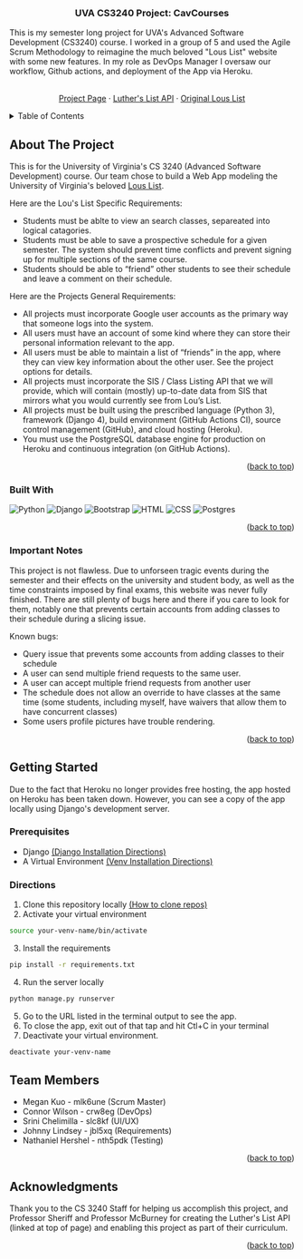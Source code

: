 <a name="readme-top"></a>
<!--
Citation for this README:
https://github.com/othneildrew/Best-README-Template#readme
-->

<!-- PROJECT LOGO -->
<br />
<div align="center">
  <h3 align="center">UVA CS3240 Project: CavCourses</h3>

  <p align="left">
    This is my semester long project for UVA's Advanced Software Development (CS3240) course. I worked in a group of 5 and used the Agile Scrum Methodology to reimagine the much beloved "Lous List" website with some new features. In my role as DevOps Manager I oversaw our workflow, Github actions, and deployment of the App via Heroku.
    <br />
</div>
<div align="center">
    <br />
    <a href="https://f22.cs3240.org/project.html">Project Page</a>
    ·
    <a href="https://f22.cs3240.org/lutherslist.html">Luther's List API</a>
    ·
    <a href="https://louslist.org/">Original Lous List</a>
  </p>
</div>



<!-- TABLE OF CONTENTS -->
<details>
  <summary>Table of Contents</summary>
  <ol>
    <li>
      <a href="#about-the-project">About The Project</a>
      <ul>
        <li><a href="#built-with">Built With</a></li>
      </ul>
      <ul>
        <li><a href="#important-notes">Important Notes</a></li>
      </ul>
    </li>
    <li>
      <a href="#getting-started">Getting Started</a>
      <ul>
        <li><a href="#prerequisites">Prerequisites</a></li>
      </ul>
    </li>
    <li><a href="#team-members">Team Members</a></li>
    <li><a href="#acknowledgments">Acknowledgments</a></li>
  </ol>
</details>



<!-- ABOUT THE PROJECT -->
## About The Project

This is for the University of Virginia's CS 3240 (Advanced Software Development) course. Our team chose to build a Web App modeling the University of Virginia's beloved <a href="https://louslist.org/">Lous List</a>.

Here are the Lou's List Specific Requirements:
* Students must be ablte to view an search classes, separeated into logical catagories.
* Students must be able to save a prospective schedule for a given semester. The system should prevent time conflicts and prevent signing up for multiple sections of the same course.
* Students should be able to “friend” other students to see their schedule and leave a comment on their schedule.

Here are the Projects General Requirements:
* All projects must incorporate Google user accounts as the primary way that someone logs into the system.
* All users must have an account of some kind where they can store their personal information relevant to the app.
* All users must be able to maintain a list of “friends” in the app, where they can view key information about the other user. See the project options for details.
* All projects must incorporate the SIS / Class Listing API that we will provide, which will contain (mostly) up-to-date data from SIS that mirrors what you would currently see from Lou’s List.
* All projects must be built using the prescribed language (Python 3), framework (Django 4), build environment (GitHub Actions CI), source control management (GitHub), and cloud hosting (Heroku).
* You must use the PostgreSQL database engine for production on Heroku and continuous integration (on GitHub Actions).

<p align="right">(<a href="#readme-top">back to top</a>)</p>

### Built With

![Python](https://img.shields.io/badge/python-3670A0?style=for-the-badge&logo=python&logoColor=ffdd54)
![Django](https://img.shields.io/badge/django-%23092E20.svg?style=for-the-badge&logo=django&logoColor=white)
![Bootstrap](https://img.shields.io/badge/bootstrap-%23563D7C.svg?style=for-the-badge&logo=bootstrap&logoColor=white)
![HTML](https://img.shields.io/badge/html5-%23E34F26.svg?style=for-the-badge&logo=html5&logoColor=white)
![CSS](https://img.shields.io/badge/css-%231572B6.svg?style=for-the-badge&logo=css3&logoColor=white)
![Postgres](https://img.shields.io/badge/postgres-%23316192.svg?style=for-the-badge&logo=postgresql&logoColor=white)

<p align="right">(<a href="#readme-top">back to top</a>)</p>

### Important Notes

This project is not flawless. Due to unforseen tragic events during the semester and their effects on the university and student body, as well as the time constraints imposed by final exams, this website was never fully finished. There are still plenty of bugs here and there if you care to look for them, notably one that prevents certain accounts from adding classes to their schedule during a slicing issue.

Known bugs:
* Query issue that prevents some accounts from adding classes to their schedule
* A user can send multiple friend requests to the same user.
* A user can accept multiple friend requests from another user
* The schedule does not allow an override to have classes at the same time (some students, including myself, have waivers that allow them to have concurrent classes)
* Some users profile pictures have trouble rendering.

<p align="right">(<a href="#readme-top">back to top</a>)</p>

<!-- GETTING STARTED -->
## Getting Started

Due to the fact that Heroku no longer provides free hosting, the app hosted on Heroku has been taken down. However, you can see a copy of the app locally using Django's development server.

### Prerequisites

* Django <a href="https://docs.djangoproject.com/en/4.1/topics/install/"> (Django Installation Directions) </a>
* A Virtual Environment <a href="https://www.javatpoint.com/django-virtual-environment-setup"> (Venv Installation Directions) </a>

### Directions

1. Clone this repository locally <a href="https://www.google.com/url?sa=t&rct=j&q=&esrc=s&source=web&cd=&cad=rja&uact=8&ved=2ahUKEwjqrIGs-_n7AhUdGVkFHfBFAEEQFnoECBAQAQ&url=https%3A%2F%2Fdocs.github.com%2Fen%2Frepositories%2Fcreating-and-managing-repositories%2Fcloning-a-repository&usg=AOvVaw1A0BC2W4ipC0YHVzLxQPgS"> (How to clone repos) </a>
2. Activate your virtual environment
```bash
source your-venv-name/bin/activate
```
3. Install the requirements
```bash
pip install -r requirements.txt
```
4. Run the server locally
```bash
python manage.py runserver
```
5. Go to the URL listed in the terminal output to see the app.
6. To close the app, exit out of that tap and hit Ctl+C in your terminal
7. Deactivate your virtual environment.
```bash
deactivate your-venv-name
```

<!-- CONTACT -->
## Team Members

* Megan Kuo           - mlk6une (Scrum Master)
* Connor Wilson       - crw8eg  (DevOps)
* Srini Chelimilla    - slc8kf  (UI/UX)
* Johnny Lindsey      - jbl5xq  (Requirements)
* Nathaniel Hershel   - nth5pdk (Testing)

<p align="right">(<a href="#readme-top">back to top</a>)</p>


<!-- ACKNOWLEDGMENTS -->
## Acknowledgments

Thank you to the CS 3240 Staff for helping us accomplish this project, and Professor Sheriff and Professor McBurney for creating the Luther's List API (linked at top of page) and enabling this project as part of their curriculum. 

<p align="right">(<a href="#readme-top">back to top</a>)</p>
